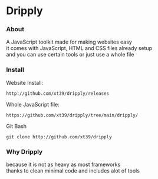 # Dripply
### About
A JavaScript toolkit made for making websites easy<br/>
it comes with JavaScript, HTML and CSS files already setup<br/>
and you can use certain tools or just use a whole file
### Install
Website Install:
```text
http://github.com/xt39/dripply/releases
```
Whole JavaScript file:
```text
https://github.com/xt39/dripply/tree/main/dripply/
```
Git Bash
```shell
git clone http://github.com/xt39/dripply
```
### Why Dripply
because it is not as heavy as most frameworks<br/>
thanks to clean minimal code and includes alot of tools
